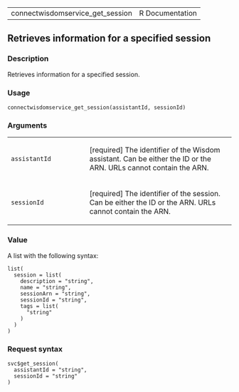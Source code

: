 <table style="width: 100%;">
<tbody>
<tr class="odd">
<td>connectwisdomservice_get_session</td>
<td style="text-align: right;">R Documentation</td>
</tr>
</tbody>
</table>

## Retrieves information for a specified session

### Description

Retrieves information for a specified session.

### Usage

    connectwisdomservice_get_session(assistantId, sessionId)

### Arguments

<table>
<colgroup>
<col style="width: 35%" />
<col style="width: 65%" />
</colgroup>
<tbody>
<tr class="odd">
<td><code
id="connectwisdomservice_get_session_:_assistantId">assistantId</code></td>
<td><p>[required] The identifier of the Wisdom assistant. Can be either
the ID or the ARN. URLs cannot contain the ARN.</p></td>
</tr>
<tr class="even">
<td><code
id="connectwisdomservice_get_session_:_sessionId">sessionId</code></td>
<td><p>[required] The identifier of the session. Can be either the ID or
the ARN. URLs cannot contain the ARN.</p></td>
</tr>
</tbody>
</table>

### Value

A list with the following syntax:

    list(
      session = list(
        description = "string",
        name = "string",
        sessionArn = "string",
        sessionId = "string",
        tags = list(
          "string"
        )
      )
    )

### Request syntax

    svc$get_session(
      assistantId = "string",
      sessionId = "string"
    )
